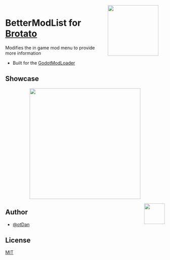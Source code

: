 <img align="right" src="https://github.com/otDan/Brotato-BetterModList/blob/master/.publish/icon-full.png?raw=true" height="160" hspace="20"/>

# BetterModList for [Brotato](https://store.steampowered.com/app/1942280/Brotato/)

Modifies the in game mod menu to provide more information
- Built for the [GodotModLoader](https://github.com/GodotModding/godot-mod-loader)

## Showcase
<p align="center"> 
    <img src="https://i.imgur.com/cJpvB0m.png" height="350" style="object-fit:scale-down;"/>
</p>

<!-- ## Installation

<a href="https://rounds.thunderstore.io/package/otDan/GameSaver">
    <img align="right" src="https://badgen.net/https/git-hub-badge-data.npkn.net/thunderstore-downloads-request/GameSaver?icon=https://gcdn.thunderstore.io/static/ts/thunderstore-logomark-white.svg" hspace="50"/>
</a>

- Steam Workshop: 
  - https://rounds.thunderstore.io/package/otDan/GameSaver 

<a href="https://rounds.thunderstore.io/package/otDan/GameSaver">
    <img align="right" src="https://badgen.net/https/git-hub-badge-data.npkn.net/thunderstore-downloads-request/GameSaver?icon=https://gcdn.thunderstore.io/static/ts/thunderstore-logomark-white.svg" hspace="50"/>
</a>

- Thunderstore: 
  - https://rounds.thunderstore.io/package/otDan/GameSaver 

<a href="https://github.com/otDan/GameSaver/releases">
    <img align="right" src="https://badgen.net/github/assets-dl/otDan/GameSaver?icon=git&color=blue" hspace="50"/>
</a> 

- Manual: 
  - https://github.com/otDan/GameSaver/releases -->

<p align="left"> 
    <a href="https://www.paypal.com/paypalme/otdan">
        <img align="right" src="https://raw.githubusercontent.com/aha999/DonateButtons/master/Paypal.png" height="65"/>
    </a>
</p>

## Author
- [@otDan](https://www.github.com/otdan)

## License
[MIT](https://choosealicense.com/licenses/mit/)

